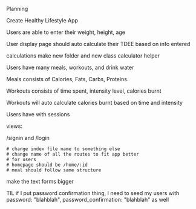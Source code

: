 Planning

Create Healthy Lifestyle App

Users are able to enter their weight, height, age 

User display page should auto calculate their TDEE based on info entered

calculations make new folder and new class calculator helper

Users have many meals, workouts, and drink water 

Meals consists of Calories, Fats, Carbs, Proteins.

Workouts consists of time spent, intensity level, calories burnt

Workouts will auto calculate calories burnt based on time and intensity

Users have with sessions


views: 

/signin and /login




    # change index file name to something else
    # change name of all the routes to fit app better
    # for users
    # homepage should be /home/:id
    # meal should follow same structure



make the text forms bigger



TIL if I put password confirmation thing, I need to seed my users with password: "blahblah", password_confirmation: "blahblah" as well
